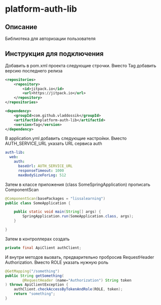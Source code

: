 # platform-auth-lib

## Описание
Библиотека для авторизации пользователя

## Инструкция для подключения
Добавить в pom.xml проекта следующие строчки. Вместо Tag добавить версию последнего релиза
``` xml
<repositories>
    <repository>
        <id>jitpack.io</id>
        <url>https://jitpack.io</url>
    </repository>
</repositories>
```
``` xml
<dependency>
    <groupId>com.github.vladdossik</groupId>
    <artifactId>platform-auth-lib</artifactId>
    <version>Tag</version>
</dependency>
```

В application.yml добавить следующие настройки. Вместо AUTH_SERVICE_URL указать URL сервиса auth
``` yml
auth-lib:
  web:
    auth:
      baseUrl: AUTH_SERVICE_URL
      responseTimeout: 1000
      maxBodySizeForLog: 512
```
Затем в классе приложения (class SomeSpringApplication) прописать ComponentScan
``` java
@ComponentScan(basePackages = "lissalearning")
public class SomeApplication {

	public static void main(String[] args) {
		SpringApplication.run(SomeApplication.class, args);
	}

}
```

Затем в контроллерах создать
``` java
private final ApiClient authClient;
```
И внутри методов вызвать, предварительно пробросив RequestHeader Authorization. Вместо ROLE указать нужную роль 
``` java
@GetMapping("/something")
public String getSomething(
        @RequestHeader (name="Authorization") String token
) throws ApiClientException {
    authClient.checkAccessByTokenAndRole(ROLE, token);
    return "something";
}
```